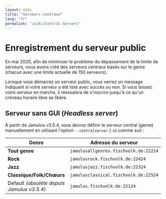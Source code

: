 ```yaml
---
layout: wiki
title: "Serveurs centraux"
lang: "fr"
permalink: "/wiki/Central-Servers"
---
```


# Enregistrement du serveur public

En mai 2020, afin de minimiser le problème du dépassement de la limite de serveurs, nous avons créé des serveurs centraux basés sur le genre (chacun avec une limite actuelle de 150 serveurs). 

Lorsque vous démarrez un serveur public, vous verrez un message indiquant si votre serveur a été listé avec succès ou non. Si vous laissez votre serveur en marche, il réessaiera de s'inscrire jusqu'à ce qu'un créneau horaire libre se libère.  

## Serveur sans GUI (_Headless server_)

À partir de Jamulus v3.5.4, vous devrez définir le serveur central (genre) manuellement en utilisant l'option `--centralserver` (`-e`) comme suit : 

|                 Genre                    |           Adresse du serveur            |
|------------------------------------------|-----------------------------------------|
|**Tout genre**                            |`jamulusallgenres.fischvolk.de:22224`    |
|**Rock**                                  |`jamulusrock.fischvolk.de:22424`         |
|**Jazz**                                  |`jamulusjazz.fischvolk.de:22324`         |
|**Classique/Folk/Chœurs**                 |`jamulusclassical.fischvolk.de:22524`    |
|Default _(obsolète depuis Jamulus v3.5.4)_|`jamulus.fischvolk.de:22124`             |
